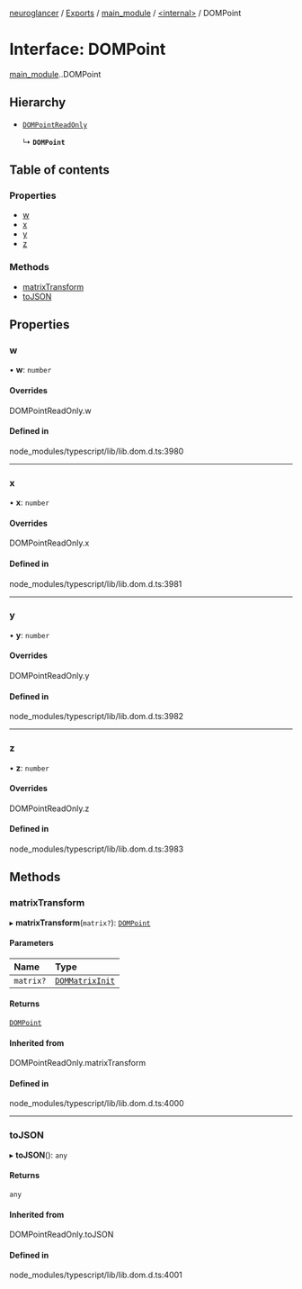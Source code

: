 [neuroglancer](../README.md) / [Exports](../modules.md) / [main\_module](../modules/main_module.md) / [<internal\>](../modules/main_module._internal_.md) / DOMPoint

# Interface: DOMPoint

[main_module](../modules/main_module.md).[<internal>](../modules/main_module._internal_.md).DOMPoint

## Hierarchy

- [`DOMPointReadOnly`](../modules/main_module._internal_.md#dompointreadonly)

  ↳ **`DOMPoint`**

## Table of contents

### Properties

- [w](main_module._internal_.DOMPoint.md#w)
- [x](main_module._internal_.DOMPoint.md#x)
- [y](main_module._internal_.DOMPoint.md#y)
- [z](main_module._internal_.DOMPoint.md#z)

### Methods

- [matrixTransform](main_module._internal_.DOMPoint.md#matrixtransform)
- [toJSON](main_module._internal_.DOMPoint.md#tojson)

## Properties

### w

• **w**: `number`

#### Overrides

DOMPointReadOnly.w

#### Defined in

node_modules/typescript/lib/lib.dom.d.ts:3980

___

### x

• **x**: `number`

#### Overrides

DOMPointReadOnly.x

#### Defined in

node_modules/typescript/lib/lib.dom.d.ts:3981

___

### y

• **y**: `number`

#### Overrides

DOMPointReadOnly.y

#### Defined in

node_modules/typescript/lib/lib.dom.d.ts:3982

___

### z

• **z**: `number`

#### Overrides

DOMPointReadOnly.z

#### Defined in

node_modules/typescript/lib/lib.dom.d.ts:3983

## Methods

### matrixTransform

▸ **matrixTransform**(`matrix?`): [`DOMPoint`](../modules/main_module._internal_.md#dompoint)

#### Parameters

| Name | Type |
| :------ | :------ |
| `matrix?` | [`DOMMatrixInit`](main_module._internal_.DOMMatrixInit.md) |

#### Returns

[`DOMPoint`](../modules/main_module._internal_.md#dompoint)

#### Inherited from

DOMPointReadOnly.matrixTransform

#### Defined in

node_modules/typescript/lib/lib.dom.d.ts:4000

___

### toJSON

▸ **toJSON**(): `any`

#### Returns

`any`

#### Inherited from

DOMPointReadOnly.toJSON

#### Defined in

node_modules/typescript/lib/lib.dom.d.ts:4001
